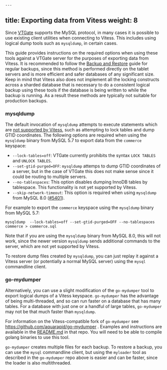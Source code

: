 	---
title: Exporting data from Vitess
weight: 8
---

Since [VTGate](../../concepts/vtgate/) supports the MySQL protocol, in many cases it is possible to use existing client utilities when connecting to Vitess. This includes using logical dump tools such as `mysqldump`, in certain cases.

This guide provides instructions on the required options when using these tools against a VTGate server for the purposes of exporting data from Vitess. It is recommended to follow the [Backup and Restore](../backup-and-restore/) guide for regular backups, since this method is performed directly on the tablet servers and is more efficient and safer databases of any significant size.  Keep in mind that Vitess also does not implement all the locking constructs across a sharded database that is necessary to do a consistent logical backup using these tools if the database is being written to while the backup is running. As a result these methods are typically not suitable for production backups.

### mysqldump

The default invocation of `mysqldump` attempts to execute statements which are [not supported by Vitess](../../reference/mysql-compatibility/), such as attempting to lock tables and dump GTID coordinates. The following options are required when using the `mysqldump` binary from MySQL 5.7 to export data from the `commerce` keyspace:

* `--lock-tables=off`: VTGate currently prohibits the syntax `LOCK TABLES` and `UNLOCK TABLES`.
* `--set-gtid-purged=OFF`: `mysqldump` attemps to dump GTID coordinates of a server, but in the case of VTGate this does not make sense since it could be routing to multiple servers.
* `--no-tablespaces`: This option disables dumping InnoDB tables by tablespace. This functionality is not yet supported by Vitess.
* `--skip-network-timeout`: This option is required when using `mysqldump` from MySQL 8.0 ([#5401](https://github.com/vitessio/vitess/issues/5401)).

For example to export the `commerce` keyspace using the `mysqldump` binary from MySQL 5.7:

```
mysqldump  --lock-tables=off --set-gtid-purged=OFF --no-tablespaces commerce > commerce.sql
```

Note that if you are using the `mysqldump` binary from MySQL 8.0, this will not work, since the newer version `mysqldump` sends additional commands to the server, which are not yet supported by Vitess.

To restore dump files created by `mysqldump`, you can just replay it against a Vitess server (or potentially a normal MySQL server) using the `mysql` commandline client.

### go-mydumper

Alternatively, you can use a slight modification of the `go-mydumper` tool to export logical dumps of a Vitess keyspace. `go-mydumper` has the advantage of being multi-threaded, and so can run faster on a database that has many tables.  For a database with just one or a handful of large tables, `go-mydumper` may not be that much faster than `mysqldump`.

For information on the Vitess-compatible fork of `go-mydumper` see https://github.com/aquarapid/go-mydumper . Examples and instructions are available in the [README.md](https://github.com/aquarapid/go-mydumper/README.md) in that repo.  You will need to be able to compile golang binaries to use this tool.

`go-mydumper` creates multiple files for each backup.  To restore a backup, you can use the `mysql` commandline client, but using the `myloader` tool as described in the `go-mydumper` repo above is easier and can be faster, since the loader is also multithreaded.
